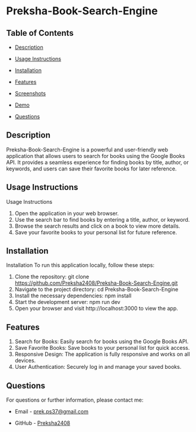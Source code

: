 # Preksha-Book-Search-Engine

## Table of Contents

* [Description](#description)

* [Usage Instructions](#usage-instructions)

* [Installation](#installation)

* [Features](#features)

* [Screenshots](#screenshots)

* [Demo](#Demo)

* [Questions](#questions)


## Description 

Preksha-Book-Search-Engine is a powerful and user-friendly web application that allows users to search for books using the Google Books API. It provides a seamless experience for finding books by title, author, or keywords, and users can save their favorite books for later reference.

## Usage Instructions 

Usage Instructions
1. Open the application in your web browser.
2. Use the search bar to find books by entering a title, author, or keyword.
3. Browse the search results and click on a book to view more details.
4. Save your favorite books to your personal list for future reference.

## Installation 

Installation
To run this application locally, follow these steps:

1. Clone the repository: git clone https://github.com/Preksha2408/Preksha-Book-Search-Engine.git
2. Navigate to the project directory: cd Preksha-Book-Search-Engine
3. Install the necessary dependencies: npm install
4. Start the development server: npm run dev
5. Open your browser and visit http://localhost:3000 to view the app.


## Features

1. Search for Books: Easily search for books using the Google Books API.
2. Save Favorite Books: Save books to your personal list for quick access.
3. Responsive Design: The application is fully responsive and works on all devices.
4. User Authentication: Securely log in and manage your saved books.

## Questions 

For questions or further information, please contact me:

* Email - [prek.ps37@gmail.com](prek.ps37@gmail.com)

* GitHub - [Preksha2408](https://github.com/Preksha2408/Preksha-Book-Search-Engine.git)